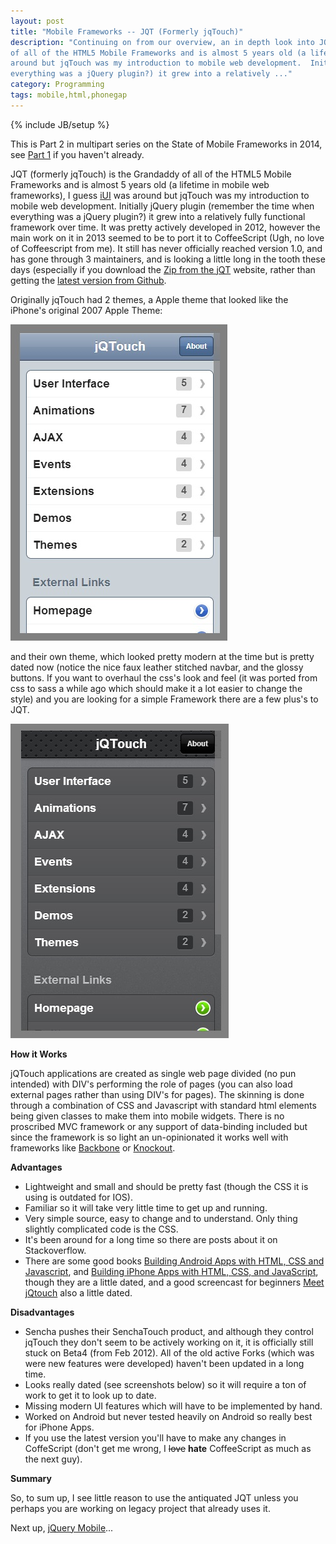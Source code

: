 ```yaml
---
layout: post
title: "Mobile Frameworks -- JQT (Formerly jqTouch)"
description: "Continuing on from our overview, an in depth look into JQT.  JQT (formerly jqTouch) is the Grandaddy
of all of the HTML5 Mobile Frameworks and is almost 5 years old (a lifetime in mobile web frameworks), I guess iUI was
around but jqTouch was my introduction to mobile web development.  Initially jQuery plugin (remember the time when
everything was a jQuery plugin?) it grew into a relatively ..."
category: Programming
tags: mobile,html,phonegap
---
```

{% include JB/setup %}

This is Part 2 in multipart series on the State of Mobile Frameworks in 2014, see [Part 1](/programming/2014/04/22/the-state-of-html-mobile-frameworks-in-2014/)
if you haven't already.

JQT (formerly jqTouch) is the Grandaddy of all of the HTML5 Mobile Frameworks and is almost 5 years old (a lifetime
in mobile web frameworks), I guess [iUI](http://www.iui-js.org/) was around but jqTouch was my introduction to mobile web development.
Initially jQuery plugin (remember the time when everything was a jQuery plugin?) it grew into a relatively fully functional
framework over time.  It was pretty actively developed in 2012, however the main work on it in 2013 seemed to be to port
it to CoffeeScript (Ugh, no love of Coffeescript from me).  It still has never officially reached version 1.0, and has
gone through 3 maintainers, and is looking a little long in the tooth these days (especially if you download the [Zip
from the jQT](https://github.com/downloads/senchalabs/jQTouch/jqtouch-1.0-b4-rc.zip) website, rather than getting
the [latest version from Github](https://github.com/senchalabs/jQTouch/archive/master.zip).

Originally jqTouch had 2 themes, a Apple theme that looked like the iPhone's original 2007 Apple Theme:

<img src="/img/mobile_frameworks/jqt-apple.jpg">

and their own theme, which looked pretty modern at the time but is pretty dated now (notice the nice faux leather
stitched navbar, and the glossy buttons.  If you want to overhaul the css's look and feel (it was ported from css
to sass a while ago which should make it a lot easier to change the style) and you are looking for a simple
Framework there are a few plus's to JQT.

<img src="/img/mobile_frameworks/jqt-jqt.jpg">


**How it Works**

jQTouch applications are created as single web page divided (no pun intended) with DIV's performing the role of pages (you can also load
external pages rather than using DIV's for pages).  The skinning is done through a combination of CSS and Javascript
with standard html elements being given classes to make them into mobile widgets.  There is no proscribed MVC framework
or any support of data-binding included but since the framework is so light an un-opinionated it works well with
frameworks like [Backbone](http://backbonejs.org/) or [Knockout](http://knockoutjs.com/).

**Advantages**

+ Lightweight and small and should be pretty fast (though the CSS it is using is outdated for IOS).
+ Familiar so it will take very little time to get up and running.
+ Very simple source,  easy to change and to understand.  Only thing slightly complicated code is the CSS.
+ It's been around for a long time so there are posts about it on Stackoverflow.
+ There are some good books [Building Android Apps with HTML, CSS and Javascript](http://jonathanstark.com/android-book),
  and [Building iPhone Apps with HTML, CSS, and JavaScript](http://jonathanstark.com/iphone-book), though they are a little
  dated, and a good screencast for beginners [Meet jQtouch](https://peepcode.com/products/jqtouch) also a little dated.

**Disadvantages**

+ Sencha pushes their SenchaTouch product, and although they control jqTouch they don't seem to be actively working on it,
 it is officially still stuck on Beta4 (from Feb 2012).  All of the old active Forks (which was  were new features were developed)
 haven't been updated in a long time.
+ Looks really dated (see screenshots below) so it will require a ton of work to get it to look up to date.
+ Missing modern UI features which will have to be implemented by hand.
+ Worked on Android but never tested heavily on Android so really best for iPhone Apps.
+ If you use the latest version you'll have to make any changes in CoffeScript (don't get me wrong, I <strike>love</strike> **hate** CoffeeScript
  as much as the next guy).

**Summary**

So, to sum up, I see little reason to use the antiquated JQT unless you perhaps you are working on legacy project that
already uses it.

Next up, [jQuery Mobile](http://www.agingcoder.com/programming/2014/04/26/mobile-frameworks-jquery-mobile/)...